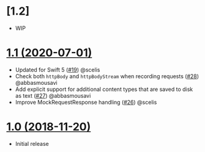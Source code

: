 # [1.2]

* WIP

# [1.1 (2020-07-01)](https://github.com/buzzfeed/MockDuck/releases/tag/1.1)

* Updated for Swift 5 ([#19](https://github.com/buzzfeed/MockDuck/pull/19)) @scelis
* Check both `httpBody` and `httpBodyStream` when recording requests ([#28](https://github.com/buzzfeed/MockDuck/pull/28)) @abbasmousavi
* Add explicit support for additional content types that are saved to disk as text ([#27](https://github.com/buzzfeed/MockDuck/pull/27)) @abbasmousavi
* Improve MockRequestResponse handling ([#26](https://github.com/buzzfeed/MockDuck/pull/26)) @scelis

# [1.0 (2018-11-20)](https://github.com/buzzfeed/MockDuck/releases/tag/1.0)

* Initial release

